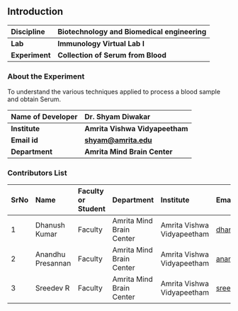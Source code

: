 ## Introduction


<b>Discipline | <b> Biotechnology and Biomedical engineering
:--|:--|
<b> Lab | <b> Immunology Virtual Lab I
<b> Experiment|     <b> Collection of Serum from Blood

### About the Experiment 

To understand the various techniques applied to process a blood sample and obtain Serum.

<b>Name of Developer | <b> Dr. Shyam Diwakar
:--|:--|
<b> Institute | <b> Amrita Vishwa Vidyapeetham  
<b> Email id|     <b> shyam@amrita.edu
<b> Department |  <b> Amrita Mind Brain Center

### Contributors List

SrNo | Name | Faculty or Student | Department| Institute | Email id
:--|:--|:--|:--|:--|:--|
1 | Dhanush Kumar | Faculty | Amrita Mind Brain Center | Amrita Vishwa Vidyapeetham | dhanushkumar@am.amrita.edu
2 | Anandhu Presannan| Faculty | Amrita Mind Brain Center | Amrita Vishwa Vidyapeetham | anandhupresannan@am.amrita.edu
3 | Sreedev R | Faculty | Amrita Mind Brain Center | Amrita Vishwa Vidyapeetham | sreedevr@am.amrita.edu

